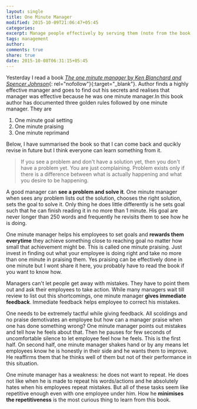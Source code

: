```yaml
---
layout: single
title: One Minute Manager
modified: 2015-10-09T21:06:47+05:45
categories:
excerpt: Manage people effectively by serving them (note from the book "one minute manager").
tags: management
author:
comments: true
share: true
date: 2015-10-08T06:31:15+05:45
---
```


Yesterday I read a book [*The one minute manager* by *Ken Blanchard and Spencer Johnson*](http://amzn.to/1LzKKEv){: rel="nofollow"}{:target="_blank"}. Author finds a highly effective manager and goes to find out his secrets and realises that manager was effective because he was one minute manager.In this book author has documented three golden rules followed by one minute manager. They are

1. One minute goal setting
2. One minute praising
3. One minute reprimand

Below, I have summarised the book so that I can come back and qucikly revise in future but I think everyone can learn something from it.

>If you see a problem and don't have a solution yet, then you don't have a problem yet. You are just complaining. Problem exists only if there is a difference between what is actually happening and what you desire to be happening.

A good manager can **see a problem and solve it**. One minute manager when sees any problem lists out the solution, chooses the right solution, sets the goal to solve it. Only thing he does little differently is he sets goal such that he can finish reading it in no more than 1 minute. His goal are never longer than 250 words and frequently he revisits them to see how he is doing.

One minute manager helps his employees to set goals and **rewards them everytime** they achieve something close to reaching goal no matter how small that achievement might be. This is called one minute praising. Just invest in finding out what your employee is doing right and take no more than one minute in praising them. Yes praising can be effectively done in one minute but I wont share it here, you probably have to read the book if you want to know how.

Managers can't let people get away with mistakes. They have to point them out and ask their employees to take action. While many managers wait till review to list out this shortcomings, one minute manager **gives immediate feedback**. Immediate feedback helps employee to correct his mistakes.

One needs to be extremely tactful while giving feedback. All scoldings and no praise demotivates an employee but how can a manager praise when one has done something wrong? One minute manager points out mistakes and tell how he feels about that. Then he pauses for few seconds of uncomfortable silence to let employee feel how he feels. This is the first half. On second half, one minute manager shakes hand or by any means let employees know he is honestly in their side and he wants them to improve. He reaffirms them that he thinks well of them but not of their performance in this situation.

One minute manager has a weakness: he does not want to repeat. He does not like when he is made to repeat his words/actions and he absolutely hates when his employees repeat mistakes. But all of these tasks seem like repetitive enough even with one employee under him. How he **minimises the repetitiveness** is the most curious thing to learn from this book.